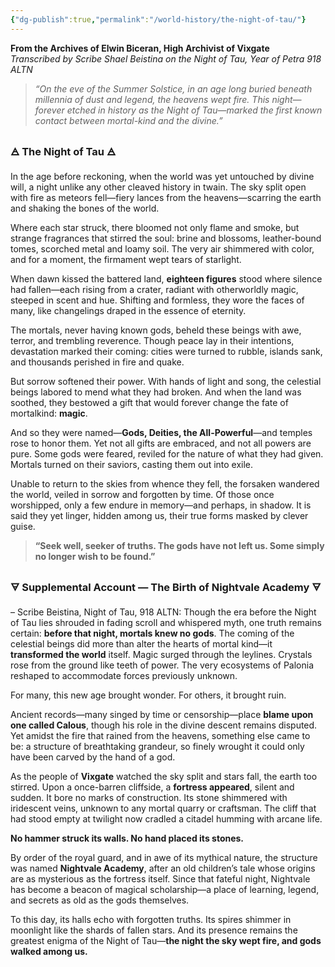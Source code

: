 ```yaml
---
{"dg-publish":true,"permalink":"/world-history/the-night-of-tau/"}
---
```


**From the Archives of Elwin Biceran, High Archivist of Vixgate**  
_Transcribed by Scribe Shael Beistina on the Night of Tau, Year of Petra 918 ALTN_

> _“On the eve of the Summer Solstice, in an age long buried beneath millennia of dust and legend, the heavens wept fire. This night—forever etched in history as the Night of Tau—marked the first known contact between mortal-kind and the divine.”_

### 🜁 **The Night of Tau** 🜁  
In the age before reckoning, when the world was yet untouched by divine will, a night unlike any other cleaved history in twain. The sky split open with fire as meteors fell—fiery lances from the heavens—scarring the earth and shaking the bones of the world.

Where each star struck, there bloomed not only flame and smoke, but strange fragrances that stirred the soul: brine and blossoms, leather-bound tomes, scorched metal and loamy soil. The very air shimmered with color, and for a moment, the firmament wept tears of starlight.

When dawn kissed the battered land, **eighteen figures** stood where silence had fallen—each rising from a crater, radiant with otherworldly magic, steeped in scent and hue. Shifting and formless, they wore the faces of many, like changelings draped in the essence of eternity.

The mortals, never having known gods, beheld these beings with awe, terror, and trembling reverence. Though peace lay in their intentions, devastation marked their coming: cities were turned to rubble, islands sank, and thousands perished in fire and quake.

But sorrow softened their power. With hands of light and song, the celestial beings labored to mend what they had broken. And when the land was soothed, they bestowed a gift that would forever change the fate of mortalkind: **magic**.

And so they were named—**Gods, Deities, the All-Powerful**—and temples rose to honor them. Yet not all gifts are embraced, and not all powers are pure. Some gods were feared, reviled for the nature of what they had given. Mortals turned on their saviors, casting them out into exile.

Unable to return to the skies from whence they fell, the forsaken wandered the world, veiled in sorrow and forgotten by time. Of those once worshipped, only a few endure in memory—and perhaps, in shadow. It is said they yet linger, hidden among us, their true forms masked by clever guise.

> **“Seek well, seeker of truths. The gods have not left us. Some simply no longer wish to be found.”**

### 🜃 **Supplemental Account — The Birth of Nightvale Academy** 🜃
– Scribe Beistina, Night of Tau, 918 ALTN:
Though the era before the Night of Tau lies shrouded in fading scroll and whispered myth, one truth remains certain: **before that night, mortals knew no gods**. The coming of the celestial beings did more than alter the hearts of mortal kind—it **transformed the world** itself. Magic surged through the leylines. Crystals rose from the ground like teeth of power. The very ecosystems of Palonia reshaped to accommodate forces previously unknown.

For many, this new age brought wonder. For others, it brought ruin.

Ancient records—many singed by time or censorship—place **blame upon one called Calous**, though his role in the divine descent remains disputed. Yet amidst the fire that rained from the heavens, something else came to be: a structure of breathtaking grandeur, so finely wrought it could only have been carved by the hand of a god.

As the people of **Vixgate** watched the sky split and stars fall, the earth too stirred. Upon a once-barren cliffside, a **fortress appeared**, silent and sudden. It bore no marks of construction. Its stone shimmered with iridescent veins, unknown to any mortal quarry or craftsman. The cliff that had stood empty at twilight now cradled a citadel humming with arcane life.

**No hammer struck its walls. No hand placed its stones.**

By order of the royal guard, and in awe of its mythical nature, the structure was named **Nightvale Academy**, after an old children’s tale whose origins are as mysterious as the fortress itself. Since that fateful night, Nightvale has become a beacon of magical scholarship—a place of learning, legend, and secrets as old as the gods themselves.

To this day, its halls echo with forgotten truths. Its spires shimmer in moonlight like the shards of fallen stars. And its presence remains the greatest enigma of the Night of Tau—**the night the sky wept fire, and gods walked among us.**